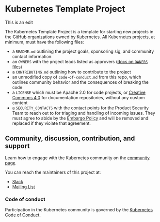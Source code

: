 # Kubernetes Template Project

This is an edit

The Kubernetes Template Project is a template for starting new projects in the GitHub organizations owned by Kubernetes. All Kubernetes projects, at minimum, must have the following files:

- a `README.md` outlining the project goals, sponsoring sig, and community contact information
- an `OWNERS` with the project leads listed as approvers ([docs on `OWNERS` files][owners])
- a `CONTRIBUTING.md` outlining how to contribute to the project
- an unmodified copy of `code-of-conduct.md` from this repo, which outlines community behavior and the consequences of breaking the code
- a `LICENSE` which must be Apache 2.0 for code projects, or [Creative Commons 4.0] for documentation repositories, without any custom content
- a `SECURITY_CONTACTS` with the contact points for the Product Security Team 
  to reach out to for triaging and handling of incoming issues. They must agree to abide by the
  [Embargo Policy](https://git.k8s.io/security/private-distributors-list.md#embargo-policy)
  and will be removed and replaced if they violate that agreement.

## Community, discussion, contribution, and support

Learn how to engage with the Kubernetes community on the [community page](http://kubernetes.io/community/).

You can reach the maintainers of this project at:

- [Slack](https://slack.k8s.io/)
- [Mailing List](https://groups.google.com/a/kubernetes.io/g/dev)

### Code of conduct

Participation in the Kubernetes community is governed by the [Kubernetes Code of Conduct](code-of-conduct.md).

[owners]: https://git.k8s.io/community/contributors/guide/owners.md
[Creative Commons 4.0]: https://git.k8s.io/website/LICENSE
